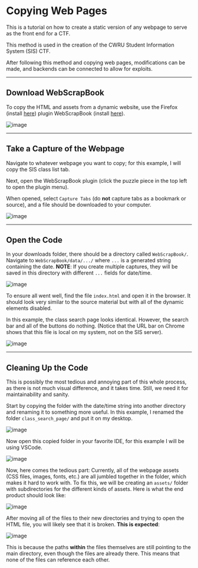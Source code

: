 # Copying Web Pages
This is a tutorial on how to create a static version of any webpage to serve as the front end for a CTF.

This method is used in the creation of the CWRU Student Information System (SIS) CTF.

After following this method and copying web pages, modifications can be made, and backends can be connected to allow for exploits.

---

## Download WebScrapBook

To copy the HTML and assets from a dynamic website, use the Firefox (install [here](https://www.mozilla.org/en-US/firefox/new/)) plugin WebScrapBook (install [here](https://addons.mozilla.org/en-US/firefox/addon/webscrapbook/?utm_source=addons.mozilla.org&utm_medium=referral&utm_content=search)).

![image](https://github.com/user-attachments/assets/a5f9eb95-15fd-45fe-993d-c8d08e2349cc)

---

## Take a Capture of the Webpage

Navigate to whatever webpage you want to copy; for this example, I will copy the SIS class list tab.

Next, open the WebScrapBook plugin (click the puzzle piece in the top left to open the plugin menu).

When opened, select `Capture Tabs`  (do __not__ capture tabs as a bookmark or source), and a file should be downloaded to your computer.

![image](https://github.com/user-attachments/assets/ed5240a3-764c-402a-a365-f182579238a9)

---

## Open the Code

In your downloads folder, there should be a directory called `WebScrapBook/`. Navigate to `WebScrapBook/data/.../` where `...` is a generated string containing the date. __NOTE__: If you create multiple captures, they will be saved in this directory with different `...` fields for date/time.

 ![image](https://github.com/user-attachments/assets/8125987b-d74a-4495-bf37-1b4e151986fb)

To ensure all went well, find the file `index.html` and open it in the browser. It should look very similar to the source material but with all of the dynamic elements disabled. 

In this example, the class search page looks identical. However, the search bar and all of the buttons do nothing. (Notice that the URL bar on Chrome shows that this file is local on my system, not on the SIS server).

![image](https://github.com/user-attachments/assets/a9365257-6295-4251-ba72-f4f691751045)

---

## Cleaning Up the Code

This is possibly the most tedious and annoying part of this whole process, as there is not much visual difference, and it takes time. Still, we need it for maintainability and sanity.

Start by copying the folder with the date/time string into another directory and renaming it to something more useful. In this example, I renamed the folder `class_search_page/` and put it on my desktop.

![image](https://github.com/user-attachments/assets/875e61f1-6d99-411d-ac54-5eb8be2aa954)

Now open this copied folder in your favorite IDE, for this example I will be using VSCode.

![image](https://github.com/user-attachments/assets/9c223a03-4fa7-4ba1-a025-167786eb8ebb)

Now, here comes the tedious part: Currently, all of the webpage assets (CSS files, images, fonts, etc.) are all jumbled together in the folder, which makes it hard to work with. To fix this, we will be creating an `assets/` folder with subdirectories for the different kinds of assets. Here is what the end product should look like:

![image](https://github.com/user-attachments/assets/f955949d-c0e4-4063-815c-6e21171cdc0b)

After moving all of the files to their new directories and trying to open the HTML file, you will likely see that it is broken. __This is expected__:

![image](https://github.com/user-attachments/assets/0ac1c262-94c0-47f8-8106-65413e3da2a8)

This is because the paths __within__ the files themselves are still pointing to the main directory, even though the files are already there. This means that none of the files can reference each other.
